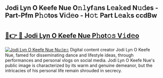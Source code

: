 ## Jodi Lyn O Keefe Nue O𝚗𝚕yf𝚊ns L𝚎a𝚔ed N𝚞𝚍es - Part-Pfm P𝚑𝚘tos Vi𝚍𝚎o - H𝚘𝚝 Part L𝚎a𝚔s ccdBw

# <h2><a href="http://kf24f8.oniu.top/?m=Jodi+Lyn+O+Keefe+Nue">🔗👉 🔴 Jodi Lyn O Keefe Nue P𝚑ot𝚘𝚜 V𝚒d𝚎o</a></h2>

[![Jodi Lyn O Keefe Nue Nu𝚍e𝚜](https://i.imgur.com/0qMVB7G.gif)](http://kf24f8.oniu.top/?m=Jodi+Lyn+O+Keefe+Nue)
Digital content creator Jodi Lyn O Keefe Nue, famed for disseminating dance and lifestyle ideas, through performances and personal vlogs on social media. Jodi Lyn O Keefe Nue's public image is characterized by its warm and genuine demeanor, but the intricacies of his personal life remain shrouded in secrecy.  
